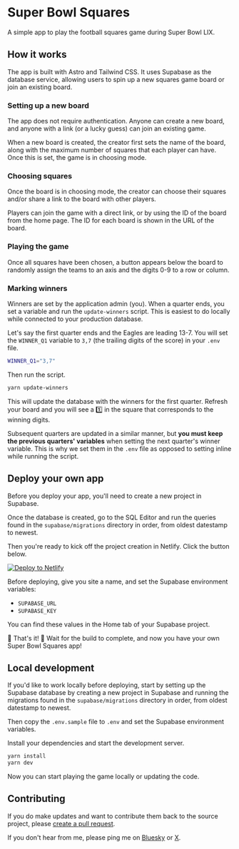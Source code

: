 # Super Bowl Squares

A simple app to play the football squares game during Super Bowl LIX.

## How it works

The app is built with Astro and Tailwind CSS. It uses Supabase as the database service, allowing users to spin up a new squares game board or join an existing board.

### Setting up a new board

The app does not require authentication. Anyone can create a new board, and anyone with a link (or a lucky guess) can join an existing game.

When a new board is created, the creator first sets the name of the board, along with the maximum number of squares that each player can have. Once this is set, the game is in choosing mode.

### Choosing squares

Once the board is in choosing mode, the creator can choose their squares and/or share a link to the board with other players.

Players can join the game with a direct link, or by using the ID of the board from the home page. The ID for each board is shown in the URL of the board.

### Playing the game

Once all squares have been chosen, a button appears below the board to randomly assign the teams to an axis and the digits 0-9 to a row or column.

### Marking winners

Winners are set by the application admin (you). When a quarter ends, you set a variable and run the `update-winners` script. This is easiest to do locally while connected to your production database.

Let's say the first quarter ends and the Eagles are leading 13-7. You will set the `WINNER_Q1` variable to `3,7` (the trailing digits of the score) in your `.env` file.

```bash
WINNER_Q1="3,7"
```

Then run the script.

```bash
yarn update-winners
```

This will update the database with the winners for the first quarter. Refresh your board and you will see a 1️⃣ in the square that corresponds to the winning digits.

Subsequent quarters are updated in a similar manner, but **you must keep the previous quarters' variables** when setting the next quarter's winner variable. This is why we set them in the `.env` file as opposed to setting inline while running the script.

## Deploy your own app

Before you deploy your app, you'll need to create a new project in Supabase.

Once the database is created, go to the SQL Editor and run the queries found in the `supabase/migrations` directory in order, from oldest datestamp to newest.

Then you're ready to kick off the project creation in Netlify. Click the button below.

[![Deploy to Netlify](https://www.netlify.com/img/deploy/button.svg)](https://app.netlify.com/start/deploy?repository=https://github.com/seancdavis/super-bowl-squares)

Before deploying, give you site a name, and set the Supabase environment variables:

- `SUPABASE_URL`
- `SUPABASE_KEY`

You can find these values in the Home tab of your Supabase project.

🎉 That's it! 🏈 Wait for the build to complete, and now you have your own Super Bowl Squares app!

## Local development

If you'd like to work locally before deploying, start by setting up the Supabase database by creating a new project in Supabase and running the migrations found in the `supabase/migrations` directory in order, from oldest datestamp to newest.

Then copy the `.env.sample` file to `.env` and set the Supabase environment variables.

Install your dependencies and start the development server.

```bash
yarn install
yarn dev
```

Now you can start playing the game locally or updating the code.

## Contributing

If you do make updates and want to contribute them back to the source project, please [create a pull request](https://github.com/seancdavis/super-bowl-squares/compare).

If you don't hear from me, please ping me on [Bluesky](https://bsky.app/profile/seancdavis.com) or [X](https://x.com/seancdavis29).
